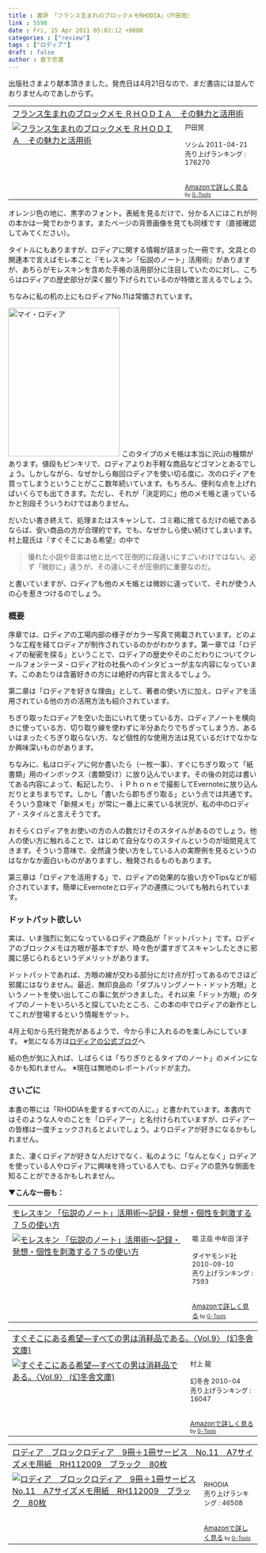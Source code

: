 ```yaml
---
title : 書評　「フランス生まれのブロックメモRHODIA」（戸田覚）
link : 5598
date : Fri, 15 Apr 2011 05:02:12 +0000
categories : ["review"]
tags : ["ロディア"]
draft : false
author : 倉下忠憲
---
```


出版社さまより献本頂きました。発売日は4月21日なので、まだ書店には並んでおりませんのであしからず。

<table  border="0" cellpadding="5"><tr><td colspan="2"><a href="http://www.amazon.co.jp/%E3%83%95%E3%83%A9%E3%83%B3%E3%82%B9%E7%94%9F%E3%81%BE%E3%82%8C%E3%81%AE%E3%83%96%E3%83%AD%E3%83%83%E3%82%AF%E3%83%A1%E3%83%A2-%EF%BC%B2%EF%BC%A8%EF%BC%AF%EF%BC%A4%EF%BC%A9%EF%BC%A1-%E3%81%9D%E3%81%AE%E9%AD%85%E5%8A%9B%E3%81%A8%E6%B4%BB%E7%94%A8%E8%A1%93-%E6%88%B8%E7%94%B0%E8%A6%9A/dp/4883377644%3FSubscriptionId%3D15SMZCTB9V8NGR2TW082%26tag%3Drashita1000-22%26linkCode%3Dxm2%26camp%3D2025%26creative%3D165953%26creativeASIN%3D4883377644" target="_top">フランス生まれのブロックメモ ＲＨＯＤＩＡ　その魅力と活用術</a><img src="http://www.assoc-amazon.jp/e/ir?t=rashita1000-22&l=ur2&o=9" width="1" height="1" style="border: none;" alt="" /></td></tr><tr><td valign="top"><a href="http://www.amazon.co.jp/%E3%83%95%E3%83%A9%E3%83%B3%E3%82%B9%E7%94%9F%E3%81%BE%E3%82%8C%E3%81%AE%E3%83%96%E3%83%AD%E3%83%83%E3%82%AF%E3%83%A1%E3%83%A2-%EF%BC%B2%EF%BC%A8%EF%BC%AF%EF%BC%A4%EF%BC%A9%EF%BC%A1-%E3%81%9D%E3%81%AE%E9%AD%85%E5%8A%9B%E3%81%A8%E6%B4%BB%E7%94%A8%E8%A1%93-%E6%88%B8%E7%94%B0%E8%A6%9A/dp/4883377644%3FSubscriptionId%3D15SMZCTB9V8NGR2TW082%26tag%3Drashita1000-22%26linkCode%3Dxm2%26camp%3D2025%26creative%3D165953%26creativeASIN%3D4883377644" target="_top"><img src="http://ecx.images-amazon.com/images/I/41Ndcyw7yWL._SL160_.jpg" border="0" alt="フランス生まれのブロックメモ ＲＨＯＤＩＡ　その魅力と活用術" /></a></td><td valign="top"><font size="-1">戸田覚 <br /><br />ソシム  2011-04-21<br />売り上げランキング : 176270<br /><br /><br /><a href="http://www.amazon.co.jp/%E3%83%95%E3%83%A9%E3%83%B3%E3%82%B9%E7%94%9F%E3%81%BE%E3%82%8C%E3%81%AE%E3%83%96%E3%83%AD%E3%83%83%E3%82%AF%E3%83%A1%E3%83%A2-%EF%BC%B2%EF%BC%A8%EF%BC%AF%EF%BC%A4%EF%BC%A9%EF%BC%A1-%E3%81%9D%E3%81%AE%E9%AD%85%E5%8A%9B%E3%81%A8%E6%B4%BB%E7%94%A8%E8%A1%93-%E6%88%B8%E7%94%B0%E8%A6%9A/dp/4883377644%3FSubscriptionId%3D15SMZCTB9V8NGR2TW082%26tag%3Drashita1000-22%26linkCode%3Dxm2%26camp%3D2025%26creative%3D165953%26creativeASIN%3D4883377644" target="_top">Amazonで詳しく見る</a></font><font size="-2"> by <a href="http://www.goodpic.com/mt/aws/index.html" >G-Tools</a></font></td></tr></table>

オレンジ色の地に、黒字のフォント。表紙を見るだけで、分かる人にはこれが何の本かは一発でわかります。またページの背景画像を見ても同様です（直接確認してみてください）。

タイトルにもありますが、ロディアに関する情報が詰まった一冊です。文具との関連本で言えばモレ本こと『モレスキン「伝説のノート」活用術』がありますが、あちらがモレスキンを含めた手帳の活用部分に注目していたのに対し、こちらはロディアの歴史部分が深く掘り下げられているのが特徴と言えるでしょう。

ちなみに私の机の上にもロディアNo.11は常備されています。

<img src="https://rashita.net/blog/wp-content/uploads/2011/04/a94777d9c995c652a75a281baba68216-225x300.jpg" alt="マイ・ロディア" title="マイ・ロディア" width="225" height="300" class="alignnone size-medium wp-image-5599" />
このタイプのメモ帳は本当に沢山の種類があります。値段もピンキリで、ロディアよりお手軽な商品などゴマンとあるでしょう。しかしながら、なぜかしら毎回ロディアを使い切る度に、次のロディアを買ってしまうということがここ数年続いています。もちろん、便利な点を上げればいくらでも出てきます。ただし、それが「決定的に」他のメモ帳と違っているかと別段そういうわけではありません。

だいたい書き終えて、処理またはスキャンして、ゴミ箱に捨てるだけの紙であるならば、安い商品の方が合理的です。でも、なぜかしら使い続けてしまいます。村上龍氏は『すぐそこにある希望』の中で

<blockquote>
優れた小説や音楽は他と比べて圧倒的に段違いにすごいわけではない。必ず「微妙に」違うが、その違いこそが圧倒的に重要なのだ。
</blockquote>

と書いていますが、ロディアも他のメモ帳とは微妙に違っていて、それが使う人の心を惹きつけるのでしょう。

<h3>概要</h3>
序章では、ロディアの工場内部の様子がカラー写真で掲載されています。どのような工程を経てロディアが制作されているのかがわかります。第一章では「ロディアの秘密を探る」ということで、ロディアの歴史やそのこだわりについてクレールフォンテーヌ・ロディア社の社長へのインタビューが主な内容になっています。このあたりは含蓄好きの方には絶好の内容と言えるでしょう。

第二章は「ロディアを好きな理由」として、著者の使い方に加え、ロディアを活用されている他の方の活用方法も紹介されています。

ちぎり取ったロディアを空いた缶にいれて使っている方、ロディアノートを横向きに使っている方、切り取り線を使わずに半分あたりでちぎってしまう方、あるいはまったくちぎり取らない方、など個性的な使用方法は見ているだけでなかなか興味深いものがあります。

ちなみに、私はロディアに何か書いたら（一枚一事）、すぐにちぎり取って「紙書類」用のインボックス（書類受け）に放り込んでいます。その後の対応は書いてある内容によって、転記したり、ｉＰｈｏｎｅで撮影してEvernoteに放り込んだりとまちまちです。しかし「書いたら即ちぎり取る」という点では共通です。そういう意味で「新規メモ」が常に一番上に来ている状況が、私の中のロディア・スタイルと言えそうです。

おそらくロディアをお使いの方の人の数だけそのスタイルがあるのでしょう。他人の使い方に触れることで、はじめて自分なりのスタイルというのが垣間見えてきます。そういう意味で、全然違う使い方をしている人の実際例を見るというのはなかなか面白いものがありますし、触発されるものもあります。

第三章は「ロディアを活用する」で、ロディアの効果的な扱い方やTipsなどが紹介されています。簡単にEvernoteとロディアの連携についても触れられています。

<h3>ドットパット欲しい</h3>
実は、いま強烈に気になっているロディア商品が「ドットパット」です。ロディアのブロックメモは方眼が基本ですが、時々色が濃すぎてスキャンしたときに邪魔に感じられるというデメリットがあります。

ドットパットであれば、方眼の線が交わる部分にだけ点が打ってあるのでさほど邪魔にはなりません。最近、無印良品の「ダブルリングノート・ドット方眼」というノートを使い出してこの事に気がつきました。それ以来「ドット方眼」のタイプのノートをいろいろと探していたところ、この本の中でロディアの新作としてこれが登場するという情報をゲット。

4月上旬から先行発売があるようで、今から手に入れるのを楽しみにしています。
※気になる方は<a href="http://www.bloc-rhodia.jp/info20110224.html">ロディアの公式ブログ</a>へ


紙の色が気に入れば、しばらくは「ちりぎりとるタイプのノート」のメインになるかも知れません。
※現在は無地のレポートパッドが主力。

<h3>さいごに</h3>
本書の帯には「RHODIAを愛するすべての人に。」と書かれています。本書内ではそのような人々のことを「ロディアー」と名付けられていますが、ロディアーの皆様は一度チェックされるとよいでしょう。よりロディアが好きになるかもしれません。

また、凄くロディアが好きな人だけでなく、私のように「なんとなく」ロディアを使っている人やロディアに興味を持っている人でも、ロディアの意外な側面を知ることができるかもしれません。

<strong>▼こんな一冊も：</strong>
<table  border="0" cellpadding="5"><tr><td colspan="2"><a href="http://www.amazon.co.jp/%E3%83%A2%E3%83%AC%E3%82%B9%E3%82%AD%E3%83%B3-%E3%80%8C%E4%BC%9D%E8%AA%AC%E3%81%AE%E3%83%8E%E3%83%BC%E3%83%88%E3%80%8D%E6%B4%BB%E7%94%A8%E8%A1%93%EF%BD%9E%E8%A8%98%E9%8C%B2%E3%83%BB%E7%99%BA%E6%83%B3%E3%83%BB%E5%80%8B%E6%80%A7%E3%82%92%E5%88%BA%E6%BF%80%E3%81%99%E3%82%8B%EF%BC%97%EF%BC%95%E3%81%AE%E4%BD%BF%E3%81%84%E6%96%B9-%E5%A0%80-%E6%AD%A3%E5%B2%B3/dp/4478013268%3FSubscriptionId%3D15SMZCTB9V8NGR2TW082%26tag%3Drashita1000-22%26linkCode%3Dxm2%26camp%3D2025%26creative%3D165953%26creativeASIN%3D4478013268" target="_top">モレスキン 「伝説のノート」活用術～記録・発想・個性を刺激する７５の使い方</a><img src="http://www.assoc-amazon.jp/e/ir?t=rashita1000-22&l=ur2&o=9" width="1" height="1" style="border: none;" alt="" /></td></tr><tr><td valign="top"><a href="http://www.amazon.co.jp/%E3%83%A2%E3%83%AC%E3%82%B9%E3%82%AD%E3%83%B3-%E3%80%8C%E4%BC%9D%E8%AA%AC%E3%81%AE%E3%83%8E%E3%83%BC%E3%83%88%E3%80%8D%E6%B4%BB%E7%94%A8%E8%A1%93%EF%BD%9E%E8%A8%98%E9%8C%B2%E3%83%BB%E7%99%BA%E6%83%B3%E3%83%BB%E5%80%8B%E6%80%A7%E3%82%92%E5%88%BA%E6%BF%80%E3%81%99%E3%82%8B%EF%BC%97%EF%BC%95%E3%81%AE%E4%BD%BF%E3%81%84%E6%96%B9-%E5%A0%80-%E6%AD%A3%E5%B2%B3/dp/4478013268%3FSubscriptionId%3D15SMZCTB9V8NGR2TW082%26tag%3Drashita1000-22%26linkCode%3Dxm2%26camp%3D2025%26creative%3D165953%26creativeASIN%3D4478013268" target="_top"><img src="http://ecx.images-amazon.com/images/I/41VgbswUmcL._SL160_.jpg" border="0" alt="モレスキン 「伝説のノート」活用術～記録・発想・個性を刺激する７５の使い方" /></a></td><td valign="top"><font size="-1">堀 正岳 中牟田 洋子 <br /><br />ダイヤモンド社  2010-09-10<br />売り上げランキング : 7593<br /><br /><br /><a href="http://www.amazon.co.jp/%E3%83%A2%E3%83%AC%E3%82%B9%E3%82%AD%E3%83%B3-%E3%80%8C%E4%BC%9D%E8%AA%AC%E3%81%AE%E3%83%8E%E3%83%BC%E3%83%88%E3%80%8D%E6%B4%BB%E7%94%A8%E8%A1%93%EF%BD%9E%E8%A8%98%E9%8C%B2%E3%83%BB%E7%99%BA%E6%83%B3%E3%83%BB%E5%80%8B%E6%80%A7%E3%82%92%E5%88%BA%E6%BF%80%E3%81%99%E3%82%8B%EF%BC%97%EF%BC%95%E3%81%AE%E4%BD%BF%E3%81%84%E6%96%B9-%E5%A0%80-%E6%AD%A3%E5%B2%B3/dp/4478013268%3FSubscriptionId%3D15SMZCTB9V8NGR2TW082%26tag%3Drashita1000-22%26linkCode%3Dxm2%26camp%3D2025%26creative%3D165953%26creativeASIN%3D4478013268" target="_top">Amazonで詳しく見る</a></font><font size="-2"> by <a href="http://www.goodpic.com/mt/aws/index.html" >G-Tools</a></font></td></tr></table>

<table  border="0" cellpadding="5"><tr><td colspan="2"><a href="http://www.amazon.co.jp/%E3%81%99%E3%81%90%E3%81%9D%E3%81%93%E3%81%AB%E3%81%82%E3%82%8B%E5%B8%8C%E6%9C%9B%E2%80%95%E3%81%99%E3%81%B9%E3%81%A6%E3%81%AE%E7%94%B7%E3%81%AF%E6%B6%88%E8%80%97%E5%93%81%E3%81%A7%E3%81%82%E3%82%8B%E3%80%82%E3%80%88Vol-9%E3%80%89-%E5%B9%BB%E5%86%AC%E8%88%8E%E6%96%87%E5%BA%AB-%E6%9D%91%E4%B8%8A-%E9%BE%8D/dp/4344414705%3FSubscriptionId%3D15SMZCTB9V8NGR2TW082%26tag%3Drashita1000-22%26linkCode%3Dxm2%26camp%3D2025%26creative%3D165953%26creativeASIN%3D4344414705" target="_top">すぐそこにある希望―すべての男は消耗品である。〈Vol.9〉 (幻冬舎文庫)</a><img src="http://www.assoc-amazon.jp/e/ir?t=rashita1000-22&l=ur2&o=9" width="1" height="1" style="border: none;" alt="" /></td></tr><tr><td valign="top"><a href="http://www.amazon.co.jp/%E3%81%99%E3%81%90%E3%81%9D%E3%81%93%E3%81%AB%E3%81%82%E3%82%8B%E5%B8%8C%E6%9C%9B%E2%80%95%E3%81%99%E3%81%B9%E3%81%A6%E3%81%AE%E7%94%B7%E3%81%AF%E6%B6%88%E8%80%97%E5%93%81%E3%81%A7%E3%81%82%E3%82%8B%E3%80%82%E3%80%88Vol-9%E3%80%89-%E5%B9%BB%E5%86%AC%E8%88%8E%E6%96%87%E5%BA%AB-%E6%9D%91%E4%B8%8A-%E9%BE%8D/dp/4344414705%3FSubscriptionId%3D15SMZCTB9V8NGR2TW082%26tag%3Drashita1000-22%26linkCode%3Dxm2%26camp%3D2025%26creative%3D165953%26creativeASIN%3D4344414705" target="_top"><img src="http://ecx.images-amazon.com/images/I/51SnDqfIIxL._SL160_.jpg" border="0" alt="すぐそこにある希望―すべての男は消耗品である。〈Vol.9〉 (幻冬舎文庫)" /></a></td><td valign="top"><font size="-1">村上 龍 <br /><br />幻冬舎  2010-04<br />売り上げランキング : 16047<br /><br /><br /><a href="http://www.amazon.co.jp/%E3%81%99%E3%81%90%E3%81%9D%E3%81%93%E3%81%AB%E3%81%82%E3%82%8B%E5%B8%8C%E6%9C%9B%E2%80%95%E3%81%99%E3%81%B9%E3%81%A6%E3%81%AE%E7%94%B7%E3%81%AF%E6%B6%88%E8%80%97%E5%93%81%E3%81%A7%E3%81%82%E3%82%8B%E3%80%82%E3%80%88Vol-9%E3%80%89-%E5%B9%BB%E5%86%AC%E8%88%8E%E6%96%87%E5%BA%AB-%E6%9D%91%E4%B8%8A-%E9%BE%8D/dp/4344414705%3FSubscriptionId%3D15SMZCTB9V8NGR2TW082%26tag%3Drashita1000-22%26linkCode%3Dxm2%26camp%3D2025%26creative%3D165953%26creativeASIN%3D4344414705" target="_top">Amazonで詳しく見る</a></font><font size="-2"> by <a href="http://www.goodpic.com/mt/aws/index.html" >G-Tools</a></font></td></tr></table>

<table  border="0" cellpadding="5"><tr><td colspan="2"><a href="http://www.amazon.co.jp/%E3%83%AD%E3%83%87%E3%82%A3%E3%82%A2-%E3%83%AD%E3%83%87%E3%82%A3%E3%82%A2-%E3%83%96%E3%83%AD%E3%83%83%E3%82%AF%E3%83%AD%E3%83%87%E3%82%A3%E3%82%A2-9%E5%86%8A%EF%BC%8B1%E5%86%8A%E3%82%B5%E3%83%BC%E3%83%93%E3%82%B9-No-11-A7%E3%82%B5%E3%82%A4%E3%82%BA%E3%83%A1%E3%83%A2%E7%94%A8%E7%B4%99-RH112009-%E3%83%96%E3%83%A9%E3%83%83%E3%82%AF-80%E6%9E%9A/dp/B001DCDSSU%3FSubscriptionId%3D15SMZCTB9V8NGR2TW082%26tag%3Drashita1000-22%26linkCode%3Dxm2%26camp%3D2025%26creative%3D165953%26creativeASIN%3DB001DCDSSU" target="_top">ロディア　ブロックロディア　9冊＋1冊サービス　No.11　A7サイズメモ用紙　RH112009　ブラック　80枚</a><img src="http://www.assoc-amazon.jp/e/ir?t=rashita1000-22&l=ur2&o=9" width="1" height="1" style="border: none;" alt="" /></td></tr><tr><td valign="top"><a href="http://www.amazon.co.jp/%E3%83%AD%E3%83%87%E3%82%A3%E3%82%A2-%E3%83%AD%E3%83%87%E3%82%A3%E3%82%A2-%E3%83%96%E3%83%AD%E3%83%83%E3%82%AF%E3%83%AD%E3%83%87%E3%82%A3%E3%82%A2-9%E5%86%8A%EF%BC%8B1%E5%86%8A%E3%82%B5%E3%83%BC%E3%83%93%E3%82%B9-No-11-A7%E3%82%B5%E3%82%A4%E3%82%BA%E3%83%A1%E3%83%A2%E7%94%A8%E7%B4%99-RH112009-%E3%83%96%E3%83%A9%E3%83%83%E3%82%AF-80%E6%9E%9A/dp/B001DCDSSU%3FSubscriptionId%3D15SMZCTB9V8NGR2TW082%26tag%3Drashita1000-22%26linkCode%3Dxm2%26camp%3D2025%26creative%3D165953%26creativeASIN%3DB001DCDSSU" target="_top"><img src="http://ecx.images-amazon.com/images/I/41sFa-GvzcL._SL160_.jpg" border="0" alt="ロディア　ブロックロディア　9冊＋1冊サービス　No.11　A7サイズメモ用紙　RH112009　ブラック　80枚" /></a></td><td valign="top"><font size="-1"><br />RHODIA  <br />売り上げランキング : 46508<br /><br /><br /><a href="http://www.amazon.co.jp/%E3%83%AD%E3%83%87%E3%82%A3%E3%82%A2-%E3%83%AD%E3%83%87%E3%82%A3%E3%82%A2-%E3%83%96%E3%83%AD%E3%83%83%E3%82%AF%E3%83%AD%E3%83%87%E3%82%A3%E3%82%A2-9%E5%86%8A%EF%BC%8B1%E5%86%8A%E3%82%B5%E3%83%BC%E3%83%93%E3%82%B9-No-11-A7%E3%82%B5%E3%82%A4%E3%82%BA%E3%83%A1%E3%83%A2%E7%94%A8%E7%B4%99-RH112009-%E3%83%96%E3%83%A9%E3%83%83%E3%82%AF-80%E6%9E%9A/dp/B001DCDSSU%3FSubscriptionId%3D15SMZCTB9V8NGR2TW082%26tag%3Drashita1000-22%26linkCode%3Dxm2%26camp%3D2025%26creative%3D165953%26creativeASIN%3DB001DCDSSU" target="_top">Amazonで詳しく見る</a></font><font size="-2"> by <a href="http://www.goodpic.com/mt/aws/index.html" >G-Tools</a></font></td></tr></table>
